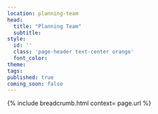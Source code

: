 ```yaml
---
location: planning-team
head:
  title: "Planning Team"
  subtitle:
style:
  id: ''
  class: 'page-header text-center orange'
  font_color:
theme:
tags:
published: true
coming_soon: false
---
```

{% include breadcrumb.html context= page.url %}
